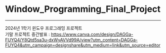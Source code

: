 # Window_Programming_Final_Project
<hr>

2024년 1학기 윈도우 프로그래밍 프로젝트<br>
기말 프로젝트 중간발표 : https://www.canva.com/design/DAGGa-FUYQ4/Y8Qtd5sa3u-dxWyAVVd99A/view?utm_content=DAGGa-FUYQ4&utm_campaign=designshare&utm_medium=link&utm_source=editor
